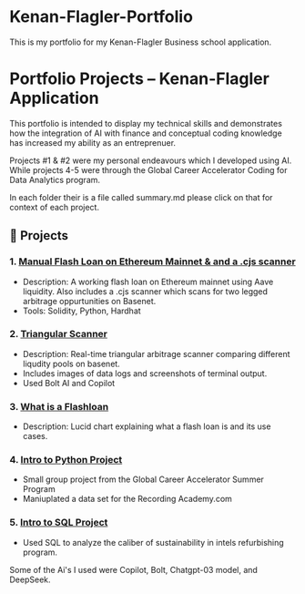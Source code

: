 # Kenan-Flagler-Portfolio
This is my portfolio for my Kenan-Flagler Business school application. 

# Portfolio Projects – Kenan-Flagler Application

This portfolio is intended to display my technical skills and demonstrates how the integration of AI with finance and 
conceptual coding knowledge has increased my ability as an entreprenuer. 

Projects #1 & #2 were my personal endeavours which I developed using AI.  While projects 4-5 were through the Global Career Accelerator Coding 
for Data Analytics program. 

In each folder their is a file called summary.md please click on that for context of each
project. 

## 🚀 Projects

### 1. [Manual Flash Loan on Ethereum Mainnet & and a .cjs scanner](./flashloan-base/)
- Description: A working flash loan on Ethereum mainnet using Aave liquidity.
  Also includes a .cjs scanner which scans for two legged arbitrage oppurtunities on Basenet. 
- Tools: Solidity, Python, Hardhat

### 2. [Triangular Scanner](./TriangleArb/)
- Description: Real-time triangular arbitrage scanner comparing different liqudity pools on basenet. 
- Includes images of data logs and screenshots of terminal output.
- Used Bolt AI and Copilot 

### 3. [What is a Flashloan](./Arbitrage%20Trading.pdf)
- Description: Lucid chart explaining what a flash loan is and its use cases. 

### 4. [Intro to Python Project](./intro-python/)
- Small group project from the Global Career Accelerator Summer Program
- Maniuplated a data set for the Recording Academy.com

### 5. [Intro to SQL Project](./intro-sql/)
- Used SQL to analyze the caliber of sustainability in intels refurbishing program.

Some of the Ai's I used were Copilot, Bolt, Chatgpt-03 model, and DeepSeek. 
